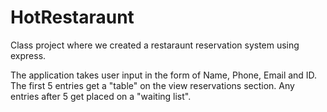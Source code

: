 # HotRestaraunt

Class project where we created a restaraunt reservation system using express.

The application takes user input in the form of Name, Phone, Email and ID. The first 5 entries get a "table" on the view reservations section. Any entries after 5 get placed on a "waiting list".